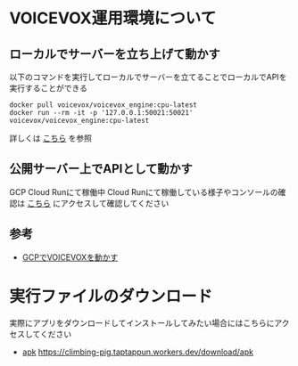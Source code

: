 # VOICEVOX運用環境について

## ローカルでサーバーを立ち上げて動かす

以下のコマンドを実行してローカルでサーバーを立てることでローカルでAPIを実行することができる

```
docker pull voicevox/voicevox_engine:cpu-latest
docker run --rm -it -p '127.0.0.1:50021:50021' voicevox/voicevox_engine:cpu-latest
```

詳しくは [こちら](https://hub.docker.com/r/voicevox/voicevox_engine) を参照

## 公開サーバー上でAPIとして動かす

GCP Cloud Runにて稼働中
Cloud Runにて稼働している様子やコンソールの確認は [こちら](https://console.cloud.google.com/run?hl=ja) にアクセスして確認してください

## 参考

* [GCPでVOICEVOXを動かす](https://zenn.dev/yunkai/articles/gcp-voicevox)


# 実行ファイルのダウンロード

実際にアプリをダウンロードしてインストールしてみたい場合にはこちらにアクセスしてください

* [apk](https://climbing-pig.taptappun.workers.dev/download/apk) https://climbing-pig.taptappun.workers.dev/download/apk